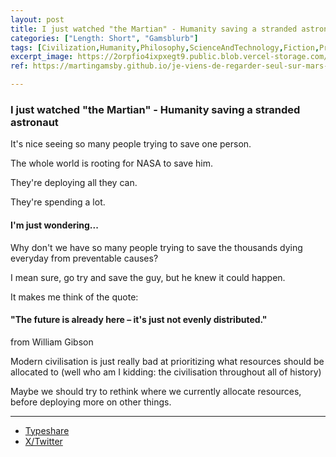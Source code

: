 ```yaml
---
layout: post
title: I just watched "the Martian" - Humanity saving a stranded astronaut
categories: ["Length: Short", "Gamsblurb"]
tags: [Civilization,Humanity,Philosophy,ScienceAndTechnology,Fiction,Priorities,Gamsblurb]
excerpt_image: https://2orpfio4ixpxegt9.public.blob.vercel-storage.com/post/cm1qpz8ng0006jw0c3ae8tpv8/images/9903cd0f-aadc-43dc-b7f3-2b5872741cf7-G3Wu2JPY3f6jhsvGAemWQ3NGkOoMyE.jfif
ref: https://martingamsby.github.io/je-viens-de-regarder-seul-sur-mars--lhumanite-a-la-rescousse-dun-astronaute

---
```


### **I just watched "the Martian" - Humanity saving a stranded astronaut**

It's nice seeing so many people trying to save one person.

The whole world is rooting for NASA to save him.

They're deploying all they can.

They're spending a lot.

#### I'm just wondering...

Why don't we have so many people trying to save the thousands dying everyday from preventable causes?

I mean sure, go try and save the guy, but he knew it could happen.

It makes me think of the quote:
#### "The future is already here – it's just not evenly distributed." 
from  William Gibson

Modern civilisation is just really bad at prioritizing what resources should be allocated to (well who am I kidding: the civilisation throughout all of history) 

Maybe we should try to rethink where we currently allocate resources, before deploying more on other things.

---

- [Typeshare](https://typeshare.co/martingamsby/posts/i-just-watched-the-martian-humanity-saving-a-stranded-astronaut)
- [X/Twitter](https://x.com/Martin_Gamsby/status/1841174558306718172)

